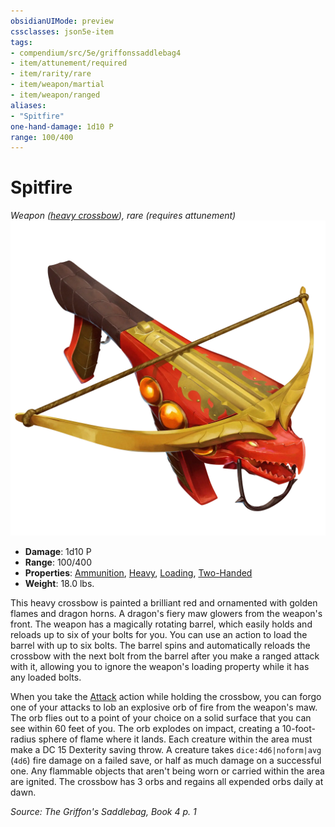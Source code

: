 ```yaml
---
obsidianUIMode: preview
cssclasses: json5e-item
tags:
- compendium/src/5e/griffonssaddlebag4
- item/attunement/required
- item/rarity/rare
- item/weapon/martial
- item/weapon/ranged
aliases: 
- "Spitfire"
one-hand-damage: 1d10 P
range: 100/400
---
```

# Spitfire
*Weapon ([heavy crossbow](compendium/items/heavy-crossbow.md)), rare (requires attunement)*  
![](https://raw.githubusercontent.com/TheGiddyLimit/homebrew-img/main/img/GriffonsSaddlebag4/Items/Spitfire.webp#right)  

- **Damage**: 1d10 P
- **Range**: 100/400
- **Properties**: [Ammunition](/compendium/rules/item-properties.md#Ammunition), [Heavy](/compendium/rules/item-properties.md#Heavy), [Loading](/compendium/rules/item-properties.md#Loading), [Two-Handed](/compendium/rules/item-properties.md#Two-Handed)
- **Weight**: 18.0 lbs.

This heavy crossbow is painted a brilliant red and ornamented with golden flames and dragon horns. A dragon's fiery maw glowers from the weapon's front. The weapon has a magically rotating barrel, which easily holds and reloads up to six of your bolts for you. You can use an action to load the barrel with up to six bolts. The barrel spins and automatically reloads the crossbow with the next bolt from the barrel after you make a ranged attack with it, allowing you to ignore the weapon's loading property while it has any loaded bolts.

When you take the [Attack](/compendium/rules/actions.md#Attack) action while holding the crossbow, you can forgo one of your attacks to lob an explosive orb of fire from the weapon's maw. The orb flies out to a point of your choice on a solid surface that you can see within 60 feet of you. The orb explodes on impact, creating a 10-foot-radius sphere of flame where it lands. Each creature within the area must make a DC 15 Dexterity saving throw. A creature takes `dice:4d6|noform|avg` (`4d6`) fire damage on a failed save, or half as much damage on a successful one. Any flammable objects that aren't being worn or carried within the area are ignited. The crossbow has 3 orbs and regains all expended orbs daily at dawn.

*Source: The Griffon's Saddlebag, Book 4 p. 1*